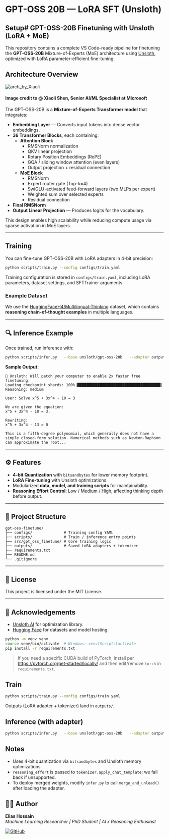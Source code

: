 # GPT-OSS 20B — LoRA SFT (Unsloth)

## Setup# GPT-OSS-20B Finetuning with Unsloth (LoRA + MoE)

This repository contains a complete VS Code–ready pipeline for finetuning the **GPT-OSS-20B** Mixture-of-Experts (MoE) architecture using [Unsloth](https://github.com/unslothai/unsloth), optimized with LoRA parameter-efficient fine-tuning.

## Architecture Overview

![arch_by_Xiaoli](https://github.com/user-attachments/assets/09b75f71-f9ae-47a6-84c9-501c03ac6748)

#### Image credit to @ Xiaoli Shen, Senior AI/ML Specialist at Microsoft 

The GPT-OSS-20B is a **Mixture-of-Experts Transformer model** that integrates:
- **Embedding Layer** — Converts input tokens into dense vector embeddings.
- **36 Transformer Blocks**, each containing:
  - **Attention Block**
    - RMSNorm normalization
    - QKV linear projection
    - Rotary Position Embeddings (RoPE)
    - GQA / sliding window attention (even layers)
    - Output projection + residual connection
  - **MoE Block**
    - RMSNorm
    - Expert router gate (Top-k=4)
    - SwiGLU-activated feed-forward layers (two MLPs per expert)
    - Weighted sum over selected experts
    - Residual connection
- **Final RMSNorm**
- **Output Linear Projection** — Produces logits for the vocabulary.

This design enables high scalability while reducing compute usage via sparse activation in MoE layers.

---

## Training

You can fine-tune GPT-OSS-20B with LoRA adapters in 4-bit precision:

```bash
python scripts/train.py --config configs/train.yaml
```

Training configuration is stored in `configs/train.yaml`, including LoRA parameters, dataset settings, and SFTTrainer arguments.

### Example Dataset
We use the [HuggingFaceH4/Multilingual-Thinking](https://huggingface.co/datasets/HuggingFaceH4/Multilingual-Thinking) dataset, which contains **reasoning chain-of-thought examples** in multiple languages.

---

## 🔍 Inference Example

Once trained, run inference with:
```bash
python scripts/infer.py   --base unsloth/gpt-oss-20b   --adapter outputs   --user "Solve x^5 + 3x^4 - 10 = 3."   --reasoning_effort medium   --max_new_tokens 128
```

**Sample Output:**
```
🦥 Unsloth: Will patch your computer to enable 2x faster free finetuning.
Loading checkpoint shards: 100%|█████████████████████████████████████|
Reasoning: medium

User: Solve x^5 + 3x^4 - 10 = 3

We are given the equation:
x^5 + 3x^4 - 10 = 3.

Rewriting:
x^5 + 3x^4 - 13 = 0

This is a fifth-degree polynomial, which generally does not have a simple closed-form solution. Numerical methods such as Newton-Raphson can approximate the root...
```

---

## ⚙️ Features

- **4-bit Quantization** with `bitsandbytes` for lower memory footprint.
- **LoRA Fine-tuning** with Unsloth optimizations.
- Modularized **data, model, and training scripts** for maintainability.
- **Reasoning Effort Control**: Low / Medium / High, affecting thinking depth before output.

---

## 📂 Project Structure

```
gpt-oss-finetune/
├── configs/              # Training config YAML
├── scripts/              # Train / inference entry points
├── src/gpt_oss_finetune/ # Core training logic
├── outputs/              # Saved LoRA adapters + tokenizer
├── requirements.txt
├── README.md
└── .gitignore
```

---

## 📜 License
This project is licensed under the MIT License.

---

## 🙌 Acknowledgements
- [Unsloth AI](https://github.com/unslothai/unsloth) for optimization library.
- [Hugging Face](https://huggingface.co) for datasets and model hosting.

```bash
python -m venv venv
source venv/bin/activate  # Windows: venv\Scripts\activate
pip install -r requirements.txt
```

> If you need a specific CUDA build of PyTorch, install per https://pytorch.org/get-started/locally/ and then edit/remove `torch` in `requirements.txt`.

## Train
```bash
python scripts/train.py --config configs/train.yaml
```

Outputs (LoRA adapter + tokenizer) land in `outputs/`.

## Inference (with adapter)
```bash
python scripts/infer.py   --base unsloth/gpt-oss-20b   --adapter outputs   --user "Solve x^5 + 3x^4 - 10 = 3."   --reasoning_effort medium   --max_new_tokens 128
```

## Notes
- Uses 4-bit quantization via `bitsandbytes` and Unsloth memory optimizations.
- `reasoning_effort` is passed to `tokenizer.apply_chat_template`; we fall back if unsupported.
- To deploy merged weights, modify `infer.py` to call `merge_and_unload()` after loading the adapter.

## 👨‍💼 Author

**Elias Hossain**  
_Machine Learning Researcher | PhD Student | AI x Reasoning Enthusiast_

[![GitHub](https://img.shields.io/badge/GitHub-EliasHossain001-blue?logo=github)](https://github.com/EliasHossain001)
